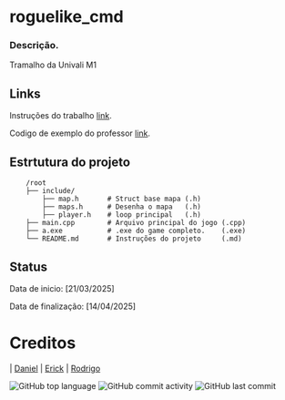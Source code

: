 # roguelike_cmd


### Descrição.


Tramalho da Univali M1

## Links

Instruções do trabalho [link](https://onedrive.live.com/?redeem=aHR0cHM6Ly8xZHJ2Lm1zL2IvYy8xYmIzM2I2ZDE1MGRiOTBiL0VRVnV6cEU1TG5OSnUyZkJCa3JRRTNjQnp5a25GWllRVVJtd0ZWcU9vdW5EbFE%5FZT1CQ1ZBZjc&cid=1BB33B6D150DB90B&id=1BB33B6D150DB90B%21s91ce6e052e394973bb67c1064ad01377&parId=1BB33B6D150DB90B%2141466&o=OneUp).

Codigo de exemplo do professor [link](https://github.com/alexrese/roguelike).

## Estrtutura do projeto

```
    /root
    ├── include/  
        ├── map.h       # Struct base mapa (.h)
        ├── maps.h      # Desenha o mapa   (.h)
        ├── player.h    # loop principal   (.h)
    ├── main.cpp        # Arquivo principal do jogo (.cpp)
    ├── a.exe           # .exe do game completo.    (.exe)
    └── README.md       # Instruções do projeto     (.md)
```

## Status

Data de inicio: [21/03/2025]

Data de finalização: [14/04/2025]

# Creditos

| [Daniel](https://github.com/FishingDonut/)
| [Erick](https://github.com/Erick-Mafra)
| [Rodrigo](https://github.com/RodrigoBurattoRibas)

![GitHub top language](https://img.shields.io/github/languages/top/FishingDonut/roguelike_cmd)
![GitHub commit activity](https://img.shields.io/github/commit-activity/t/FishingDonut/roguelike_cmd)
![GitHub last commit](https://img.shields.io/github/last-commit/FishingDonut/roguelike_cmd)
